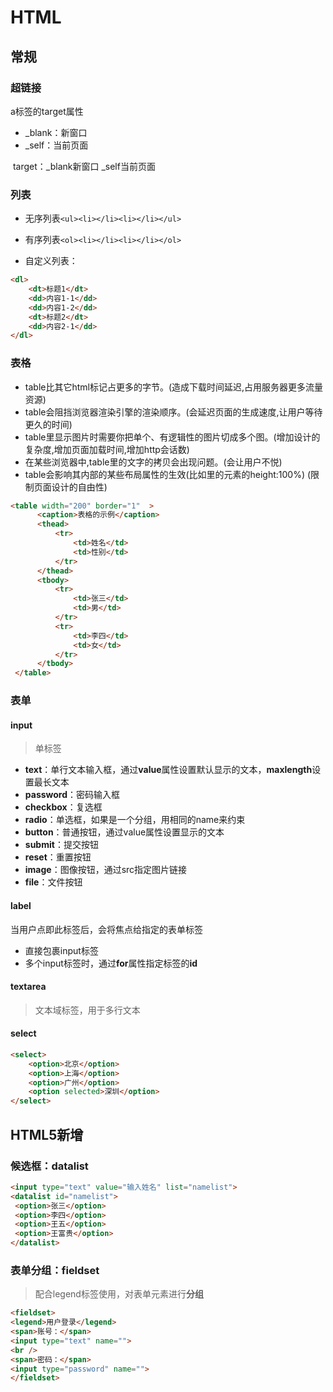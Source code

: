 # HTML

## 常规

### 超链接

a标签的target属性

- _blank：新窗口
-  _self：当前页面

​	target：_blank新窗口 _self当前页面

### 列表

 - 无序列表`<ul><li></li><li></li></ul>`

 - 有序列表`<ol><li></li><li></li></ol>`

 - 自定义列表：
```html
<dl>
	<dt>标题1</dt>
    <dd>内容1-1</dd>
    <dd>内容1-2</dd>
    <dt>标题2</dt>
    <dd>内容2-1</dd>
</dl>
```

### 表格

- table比其它html标记占更多的字节。(造成下载时间延迟,占用服务器更多流量资源)
- table会阻挡浏览器渲染引擎的渲染顺序。(会延迟页面的生成速度,让用户等待更久的时间)
- table里显示图片时需要你把单个、有逻辑性的图片切成多个图。(增加设计的复杂度,增加页面加载时间,增加http会话数)
- 在某些浏览器中,table里的文字的拷贝会出现问题。(会让用户不悦)
- table会影响其内部的某些布局属性的生效(比如<td>里的元素的height:100%) (限制页面设计的自由性)

```html
<table width="200" border="1"  >
      <caption>表格的示例</caption>
      <thead>
          <tr>
              <td>姓名</td>
              <td>性别</td>
          </tr>
      </thead>
      <tbody>
          <tr>
              <td>张三</td>
              <td>男</td>
          </tr>
          <tr>
              <td>李四</td>
              <td>女</td>
          </tr>
      </tbody>
 </table>
```

### 表单

#### input

> 单标签

- **text**：单行文本输入框，通过**value**属性设置默认显示的文本，**maxlength**设置最长文本
- **password**：密码输入框
- **checkbox**：复选框
- **radio**：单选框，如果是一个分组，用相同的name来约束
- **button**：普通按钮，通过value属性设置显示的文本
- **submit**：提交按钮
- **reset**：重置按钮
- **image**：图像按钮，通过src指定图片链接
- **file**：文件按钮

#### label

当用户点即此标签后，会将焦点给指定的表单标签

- 直接包裹input标签
- 多个input标签时，通过**for**属性指定标签的**id**

#### textarea

> 文本域标签，用于多行文本 

#### select

```html
<select>
    <option>北京</option>
    <option>上海</option>
    <option>广州</option>
    <option selected>深圳</option>
</select>
```



## HTML5新增

### 候选框：datalist

```html
<input type="text" value="输入姓名" list="namelist">
<datalist id="namelist">
 <option>张三</option>
 <option>李四</option>
 <option>王五</option>
 <option>王富贵</option>
</datalist>
```

### 表单分组：fieldset

> 配合legend标签使用，对表单元素进行**分组**

```html
<fieldset>
<legend>用户登录</legend>
<span>账号：</span>
<input type="text" name="">
<br />
<span>密码：</span>
<input type="password" name="">
</fieldset>
```